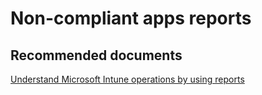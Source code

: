 <properties
	pageTitle="Non-compliant apps reports"
	description="Non-compliant apps reports"
	service="microsoft.intune"
	resource="intune"
	authors="mackie1604"
	displayOrder=""
	selfHelpType="generic"
	supportTopicIds="32553329"
	resourceTags=""
	productPesIds="15584"
	cloudEnvironments="public"
/>

# Non-compliant apps reports

## **Recommended documents**

[Understand Microsoft Intune operations by using reports](https://docs.microsoft.com/intune-classic/deploy-use/understand-microsoft-intune-operations-by-using-reports)<br>




